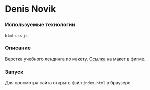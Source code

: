 # Denis Novik

### Используемые технологии

`html` `css` `js`

### Описание

Верстка учебного лендинга по макету. [Ссылка](https://www.figma.com/file/5D9pDuLtS042hzaoN69Kd7/Free--Landing--Page-Template?type=design&node-id=0-1&mode=design&t=TbisMrIMCYvZTRh3-0) на макет в фигме.

### Запуск

Для просмотра сайта открыть файл `index.html` в браузере
